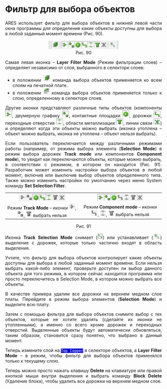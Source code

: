 # Фильтр для выбора объектов

<div style="text-align:justify;"> 
	<p>ARES использует фильтр для выбора объектов в нижней левой части окна программы для определения какие объекты доступны для выбора в любой заданный момент времени (Рис. 90).</p>
	<center><img src="/images/filter/filter.png" alt=""></center>
	<center>Рис. 90</center>
	<p>Самая левая иконка – <strong>Layer Filter Mode</strong> (Режим фильтрации слоев) – определяет независимо от слоя, выбранного в селекторе слоев:</p>
	<ul>
		<li>в положении <img src="/images/filter/layer1.png" alt=""> команда выбора объектов применяется ко всем слоям на печатной плате.</li>
		<li>в положении <img src="/images/filter/layer2.png" alt=""> команда выбора объектов применяется только к слою, определенному в селекторе слоев.</li>
	</ul>
	<p>Другие иконки представляют различные типы объектов (компоненты  <img src="/images/filter/comp.png" alt="">, двумерную графику <img src="/images/filter/gra.png" alt="">, контактные площадки <img src="/images/filter/pad.png" alt="">, дорожки  <img src="/images/filter/track.png" alt="">, переходные отверстия <img src="/images/filter/via.png" alt="">, области металлизации <img src="/images/filter/zones.png" alt="">, линии связи <img src="/images/filter/rat.png" alt="">) и определяют когда эти объекты можно выбрать (иконка утоплена – объект можно выбрать, иконка не утоплена – объект нельзя выбрать).</p>
	<p>Если пользователь переключается между различными режимами работы (например, от режима выбора элемента (<strong>Selection Mode</strong>) в режим выбора дорожек <strong>Track mode</strong> или компонентов <strong>Сomponent mode</strong>), то увидит как переключаются объекты, которые можно выбрать, в соответствии с режимом, в котором он находится (Рис. 91). Разработчик может изменить настройки выбора объектов в любой момент, включив или выключив выбор объектов определенного типа. Также можно изменить настройки по умолчанию через меню System команду <strong>Set Selection Filter</strong>.</p>
	<div>
		<table>
			<tbody>
				<tr>
					<td style="text-align:center;"><img src="/images/filter/trackmode.png" alt=""></td> <td style="text-align:center;"><img src="/images/filter/componentmode.png" alt=""></td>
				</tr>
				<tr>
					<td style="text-align:center;">Режим <strong>Track Mode</strong> – иконки <img src="/images/filter/comp1.png" alt="">, <img src="/images/filter/gra1.png" alt="">, <img src="/images/filter/zone1.png" alt=""> выбрать нельзя</td> <td style="text-align:center;">Режим <strong>Сomponent mode</strong> – иконки  <img src="/images/filter/track1.png" alt="">, <img src="/images/filter/via1.png" alt="">, <img src="/images/filter/zone2.png" alt=""> выбрать нельзя</td>
				</tr>
			</tbody>
		</table> 
	</div>
	<center>Рис. 91</center>
	<p>Иконка <strong>Track Selection Mode</strong> снимает (<img src="/images/filter/tr1.png" alt="">) или устанавливает (<img src="/images/filter/tr2.png" alt="">) выделение с дорожек, которые только частично входят в область выделения.</p>
	<p>Учтите, что фильтр для выбора объектов контролирует какие объекты доступны для выбора в любой заданный момент времени. Если нельзя выбрать какой-либо элемент, проверьте доступен ли выбор данного объекта для того режима, в котором сейчас находится программа или просто переключитесь в Selection Mode, в котором можно выбрать все объекты.</p>
	<p>В качестве примера удалим все дорожки на верхнем медном слое платы. Перейдите в режим выбора элементов (<strong>Selection Mode</strong>) и выделите всю плату.</p>
	<p>Затем с помощью фильтра для выбора объектов снимите выбор с тех объектов, которые не хотите удалять (сделайте их иконки не утопленными), а именно со всего кроме дорожек и переходных отверстий. Выделенные объекты будут автоматически обновляться, таким образом, становится сразу понятно, что выбрано в данный момент.</p>
	<p>Теперь измените слой на <code style="color: #FFF; background-color: rgb(0,0,204);">Top Copper</code> в селекторе объектов, а <strong>Layer Filter Mode</strong> – в режим, чтобы фильтр для выбора объектов применялся только к текущему слою.</p>
	<p>Теперь можно просто нажать клавишу <strong>Delete</strong> на клавиатуре или правой кнопкой мыши внутри выделения и выбрать команду <strong>Block Delete</strong> (Удаление блока), чтобы удалить все дорожки на верхнем медном слое.</p>

</div>